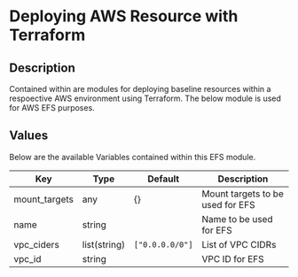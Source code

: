 # Deploying AWS Resource with Terraform

## Description

Contained within are modules for deploying baseline resources within a respoective AWS environment using Terraform. The below module is used for AWS EFS purposes.

## Values

Below are the available Variables contained within this EFS module.

| Key | Type | Default | Description |
| -------------- | -------------- | -------------- | -------------- |
| mount_targets | any | {} | Mount targets to be used for EFS |
| name | string |  | Name to be used for EFS |
| vpc_ciders | list(string) | `["0.0.0.0/0"]` | List of VPC CIDRs |
| vpc_id | string |  | VPC ID for EFS |

